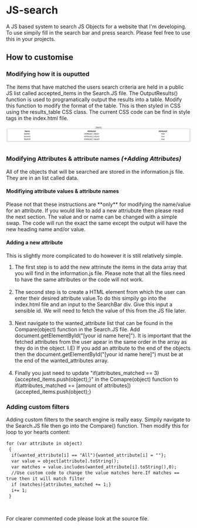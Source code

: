<h1>JS-search</h1>
A JS based system to search JS Objects for a website that I'm developing. To use simpily fill in the search bar and press search. Please feel free to use this in your projects.

<h2>How to customise</h2>

<h3>Modifying how it is ouputted</h3>

The items that have matched the users search criteria are held in a public JS list called accepted_items in the Search.JS file. The OutputResults() function is used to programatically output the results into a table. Modify this function to modify the format of the table. This is then styled in CSS using the results_table CSS class. The current CSS code can be find in style tags in the index.html file.
</br>

<img src = "readme-images/output.png"/>

<h3>Modifying Attributes & attribute names <i>(+Adding Attributes)</i></h3>
All of the objects that will be searched are stored in the information.js file. They are in an list called data.
<h4>Modifiying attribute values & attribute names</h4>
Please not that these instructions are **only** for modifying the name/value for an attribute. If you would like to add a new attriubute then please read the next section. The value and or name can be changed with a simple swap. The code will run the exact the same except the output will have the new heading name and/or value.
</br>
<h4>Adding a new attribute</h4>
This is slightly more complicated to do however it is still relatively simple.
<ol>
  <li>The first step is to add the new attrinute the items in the data array that you will find in the information.js file. Please note that all the files need to have the same     attributes or the code will not work.</li>
  </br>
  <li>The second step is to create a HTML element from which the user can enter their desired attribute value.To do this simpily go into the index.html file and an input to the       SearchBar div. Give this input a sensible id. We will need to fetch the value of this from the JS file later.</li>
  </br>
  <li>Next navigate to the wanted_attribute list that can be found in the Compare(object) function in the Search.JS file. Add document.getElementById("[your id name here]"). It   is important that the fetched attributes from the user apear in the same order in the array as they do in the object. I.E) If you add an attribute to the end of the objects     then the document.getElementById("[your id name here]") must be at the end of the wanted_attributes array.
  </li>
  </br>
  <li>Finally you just need to update "if(attributes_matched == 3){accepted_items.push(object);}" in the Comapre(object) function to if(attributes_matched == [amount of attributes]){accepted_items.push(object);}
  </ol>
<h3> Adding custom filters</h3>
Adding custom filters to the search engine is really easy. Simpily navigate to the Search.JS file then go into the Compare() function. Then modify this for loop to yor hearts content:
<pre><code class='language-javascript' lang='javascript'>for (var attribute in object)
 {
  if(wanted_attribute[i] == &quot;All&quot;){wanted_attribute[i] = &quot;&quot;}; 
  var value = object[attribute].toString(); 
  var matches = value.includes(wanted_attribute[i].toString(),0);
  //Use custom code to change the value matches here.If matches == true then it will match filter
  if (matches){attributes_matched += 1;} 
  i+= 1;
 }
</code></pre>
<p>&nbsp;</p>

For clearer commented code please look at the source file.
